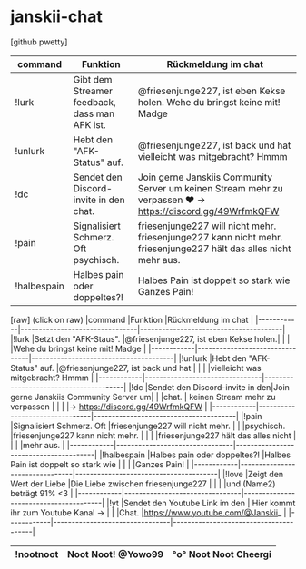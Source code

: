 # janskii-chat

[github pwetty]

|command     |Funktion                        |Rückmeldung im chat                    |
|------------|--------------------------------|---------------------------------------|
|!lurk       |Gibt dem Streamer feedback, dass man AFK ist.|@friesenjunge227, ist eben Kekse holen. Wehe du bringst keine mit! Madge|
|!unlurk     |Hebt den "AFK-Status" auf.      |@friesenjunge227, ist back und hat vielleicht was mitgebracht? Hmmm|
|!dc         |Sendet den Discord-invite in den chat.|Join gerne Janskiis Community Server um keinen Stream mehr zu verpassen ♥ -> https://discord.gg/49WrfmkQFW|
|!pain       |Signalisiert Schmerz. Oft psychisch.      |friesenjunge227 will nicht mehr. friesenjunge227 kann nicht mehr.                      friesenjunge227 hält das alles nicht  mehr aus.|
|!halbespain |Halbes pain oder doppeltes?!    |Halbes Pain ist doppelt so stark wie                           Ganzes Pain!    

[raw] (click on raw)
|command     |Funktion                        |Rückmeldung im chat                    |
|------------|--------------------------------|---------------------------------------|
|!lurk       |Setzt den "AFK-Staus".          |@friesenjunge227, ist eben Kekse holen.|
|            |                                |Wehe du bringst keine mit! Madge       |
|------------|--------------------------------|---------------------------------------|
|!unlurk     |Hebt den "AFK-Status" auf.      |@friesenjunge227, ist back und hat     |
|            |                                |vielleicht was mitgebracht? Hmmm       |
|------------|--------------------------------|---------------------------------------|
|!dc         |Sendet den Discord-invite in den|Join gerne Janskiis Community Server um|
|            |chat.                           | keinen Stream mehr zu verpassen       | 
|            |                                |-> https://discord.gg/49WrfmkQFW       |
|------------|--------------------------------|---------------------------------------|
|!pain       |Signalisiert Schmerz. Oft       |friesenjunge227 will nicht mehr.       |
|            |psychisch.                      |friesenjunge227 kann nicht mehr.       |
|            |                                |friesenjunge227 hält das alles nicht   |
|            |                                |mehr aus.                              |
|------------|--------------------------------|---------------------------------------|
|!halbespain |Halbes pain oder doppeltes?!    |Halbes Pain ist doppelt so stark wie   |
|            |                                |Ganzes Pain!                           |
|------------|--------------------------------|---------------------------------------|
|!love       |Zeigt den Wert der Liebe        |Die Liebe zwischen friesenjunge227     |
|            |                                |und (Name2) beträgt 91% <3             |
|------------|--------------------------------|---------------------------------------|
|!yt         |Sendet den Youtube Link im den  | Hier kommt ihr zum Youtube Kanal ->   |
|            |Chat.                           |https://www.youtube.com/@Janskii_      |
|------------|--------------------------------|---------------------------------------|


|!nootnoot   |Noot Noot! @Yowo99              |°o° Noot Noot Cheergi                  |
|------------|--------------------------------|---------------------------------------|
